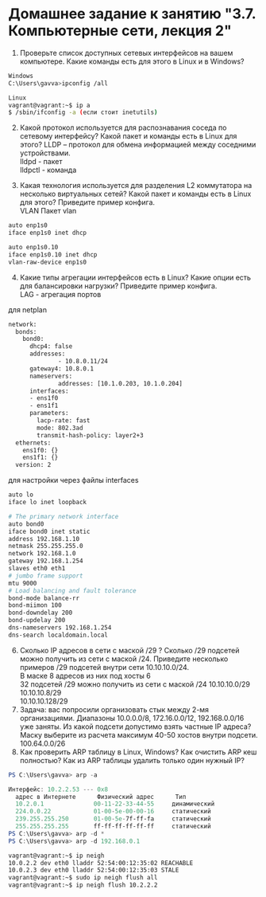 # Домашнее задание к занятию "3.7. Компьютерные сети, лекция 2"

1. Проверьте список доступных сетевых интерфейсов на вашем компьютере. Какие команды есть для этого в Linux и в Windows?
```bash
Windows
C:\Users\gavva>ipconfig /all
```
```bash
Linux
vagrant@vagrant:~$ ip a
$ /sbin/ifconfig -a (если стоит inetutils)
```

2. Какой протокол используется для распознавания соседа по сетевому интерфейсу? Какой пакет и команды есть в Linux для этого?
LLDP – протокол для обмена информацией между соседними устройствами.  
lldpd - пакет   
lldpctl - команда

3. Какая технология используется для разделения L2 коммутатора на несколько виртуальных сетей? Какой пакет и команды есть в Linux для этого? Приведите пример конфига.   
 VLAN
Пакет vlan
```bash
auto enp1s0
iface enp1s0 inet dhcp

auto enp1s0.10
iface enp1s0.10 inet dhcp
vlan-raw-device enp1s0
```
4. Какие типы агрегации интерфейсов есть в Linux? Какие опции есть для балансировки нагрузки? Приведите пример конфига.  
LAG - агрегация портов

для netplan
``` bash
network:
  bonds:
    bond0:
      dhcp4: false
      addresses:
              - 10.8.0.11/24
      gateway4: 10.8.0.1
      nameservers:
              addresses: [10.1.0.203, 10.1.0.204]
      interfaces:
      - ens1f0
      - ens1f1
      parameters:
        lacp-rate: fast
        mode: 802.3ad
        transmit-hash-policy: layer2+3
  ethernets:
    ens1f0: {}
    ens1f1: {}
  version: 2
```
для настройки через файлы interfaces
```bash
auto lo
iface lo inet loopback

# The primary network interface
auto bond0
iface bond0 inet static
address 192.168.1.10
netmask 255.255.255.0
network 192.168.1.0
gateway 192.168.1.254
slaves eth0 eth1
# jumbo frame support
mtu 9000
# Load balancing and fault tolerance
bond-mode balance-rr
bond-miimon 100
bond-downdelay 200
bond-updelay 200
dns-nameservers 192.168.1.254
dns-search localdomain.local
```
6. Сколько IP адресов в сети с маской /29 ? Сколько /29 подсетей можно получить из сети с маской /24. Приведите несколько примеров /29 подсетей внутри сети 10.10.10.0/24.	  
В маске 8 адресов из них под хосты 6  
32 подсетей /29 можно получить из сети с маской /24
10.10.10.0/29  
10.10.10.8/29  
10.10.10.128/29
7. Задача: вас попросили организовать стык между 2-мя организациями. Диапазоны 10.0.0.0/8, 172.16.0.0/12, 192.168.0.0/16 уже заняты. Из какой подсети допустимо взять частные IP адреса? Маску выберите из расчета максимум 40-50 хостов внутри подсети.  
  100.64.0.0/26
8. Как проверить ARP таблицу в Linux, Windows? Как очистить ARP кеш полностью? Как из ARP таблицы удалить только один нужный IP?
```powershell
PS C:\Users\gavva> arp -a

Интерфейс: 10.2.2.53 --- 0x8
  адрес в Интернете      Физический адрес      Тип
  10.2.0.1              00-11-22-33-44-55     динамический
  224.0.0.22            01-00-5e-00-00-16     статический
  239.255.255.250       01-00-5e-7f-ff-fa     статический
  255.255.255.255       ff-ff-ff-ff-ff-ff     статический
PS C:\Users\gavva> arp -d *
PS C:\Users\gavva> arp -d 192.168.0.1
```
```bash
vagrant@vagrant:~$ ip neigh
10.0.2.2 dev eth0 lladdr 52:54:00:12:35:02 REACHABLE
10.0.2.3 dev eth0 lladdr 52:54:00:12:35:03 STALE
vagrant@vagrant:~$ sudo ip neigh flush all
vagrant@vagrant:~$ ip neigh flush 10.2.2.2
```

